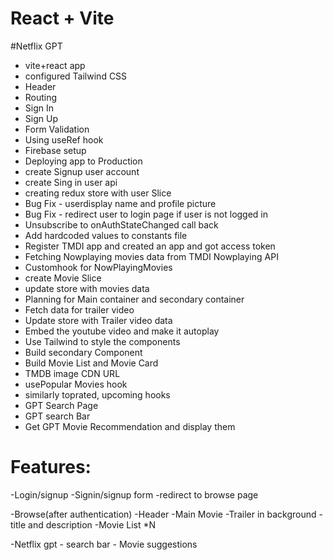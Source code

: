 # React + Vite
#Netflix GPT


- vite+react app
- configured Tailwind CSS
- Header
- Routing
- Sign In
- Sign Up 
- Form Validation
- Using useRef hook
- Firebase setup
- Deploying app to Production
- create Signup user account
- create Sing in user api
- creating redux store with user Slice
- Bug Fix - userdisplay name and profile picture 
- Bug Fix - redirect user to login page if user is not logged in
- Unsubscribe to onAuthStateChanged call back
- Add hardcoded values to constants file
- Register TMDI app and created an app and got access token
- Fetching Nowplaying movies data from TMDI Nowplaying API
- Customhook for NowPlayingMovies
- create Movie Slice
- update store with movies data
- Planning for Main container and secondary container
- Fetch data for trailer video
- Update store with Trailer video data
- Embed the youtube video and make it autoplay 
- Use Tailwind to style the components
- Build secondary Component
- Build Movie List and Movie Card
- TMDB image CDN URL
- usePopular Movies hook 
- similarly toprated, upcoming hooks 
- GPT Search Page
- GPT search Bar
- Get GPT Movie Recommendation and display them 


# Features:
-Login/signup
    -Signin/signup form
    -redirect to browse page

-Browse(after authentication)
    -Header
    -Main Movie
        -Trailer in background
        -title and description
        -Movie List *N
        
-Netflix gpt
    - search bar
    - Movie suggestions
